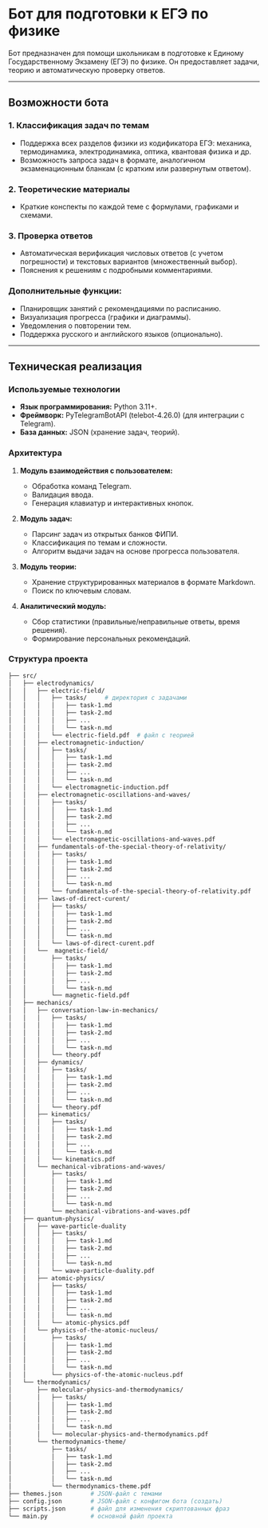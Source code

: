 # Бот для подготовки к ЕГЭ по физике

Бот предназначен для помощи школьникам в подготовке к Единому Государственному Экзамену (ЕГЭ) по физике. Он предоставляет задачи, теорию и автоматическую проверку ответов.

---

## Возможности бота

### 1. **Классификация задач по темам**
   - Поддержка всех разделов физики из кодификатора ЕГЭ: механика, термодинамика, электродинамика, оптика, квантовая физика и др.
   - Возможность запроса задач в формате, аналогичном экзаменационным бланкам (с кратким или развернутым ответом).

### 2. **Теоретические материалы**
   - Краткие конспекты по каждой теме с формулами, графиками и схемами.

### 3. **Проверка ответов**
   - Автоматическая верификация числовых ответов (с учетом погрешности) и текстовых вариантов (множественный выбор).
   - Пояснения к решениям с подробными комментариями.

### Дополнительные функции:
- Планировщик занятий с рекомендациями по расписанию.
- Визуализация прогресса (графики и диаграммы).
- Уведомления о повторении тем.
- Поддержка русского и английского языков (опционально).

---

## Техническая реализация

### Используемые технологии
- **Язык программирования:** Python 3.11+.
- **Фреймворк:** PyTelegramBotAPI (telebot-4.26.0) (для интеграции с Telegram).
- **База данных:** JSON (хранение задач, теорий).

### Архитектура
1. **Модуль взаимодействия с пользователем:**
   - Обработка команд Telegram.
   - Валидация ввода.
   - Генерация клавиатур и интерактивных кнопок.

2. **Модуль задач:**
   - Парсинг задач из открытых банков ФИПИ.
   - Классификация по темам и сложности.
   - Алгоритм выдачи задач на основе прогресса пользователя.

3. **Модуль теории:**
   - Хранение структурированных материалов в формате Markdown.
   - Поиск по ключевым словам.

4. **Аналитический модуль:**
   - Сбор статистики (правильные/неправильные ответы, время решения).
   - Формирование персональных рекомендаций.

### Структура проекта
```bash
├── src/
│   ├── electrodynamics/
│   │   ├── electric-field/
│   │   │   ├── tasks/     # директория с задачами
│   │   │   │   ├── task-1.md
│   │   │   │   ├── task-2.md
│   │   │   │   ├── ...
│   │   │   │   └── task-n.md
│   │   │   └── electric-field.pdf  # файл с теорией
│   │   ├── electromagnetic-induction/
│   │   │   ├── tasks/
│   │   │   │   ├── task-1.md
│   │   │   │   ├── task-2.md
│   │   │   │   ├── ...
│   │   │   │   └── task-n.md
│   │   │   └── electromagnetic-induction.pdf
│   │   ├── electromagnetic-oscillations-and-waves/
│   │   │   ├── tasks/
│   │   │   │   ├── task-1.md
│   │   │   │   ├── task-2.md
│   │   │   │   ├── ...
│   │   │   │   └── task-n.md
│   │   │   └── electromagnetic-oscillations-and-waves.pdf
│   │   ├── fundamentals-of-the-special-theory-of-relativity/
│   │   │   ├── tasks/
│   │   │   │   ├── task-1.md
│   │   │   │   ├── task-2.md
│   │   │   │   ├── ...
│   │   │   │   └── task-n.md
│   │   │   └── fundamentals-of-the-special-theory-of-relativity.pdf
│   │   ├── laws-of-direct-curent/
│   │   │   ├── tasks/
│   │   │   │   ├── task-1.md
│   │   │   │   ├── task-2.md
│   │   │   │   ├── ...
│   │   │   │   └── task-n.md
│   │   │   └── laws-of-direct-curent.pdf
│   │   └──  magnetic-field/
│   │       ├── tasks/
│   │       │   ├── task-1.md
│   │       │   ├── task-2.md
│   │       │   ├── ...
│   │       │   └── task-n.md
│   │       └── magnetic-field.pdf
│   ├── mechanics/
│   │   ├── conversation-law-in-mechanics/
│   │   │   ├── tasks/
│   │   │   │   ├── task-1.md
│   │   │   │   ├── task-2.md
│   │   │   │   ├── ...
│   │   │   │   └── task-n.md
│   │   │   └── theory.pdf
│   │   ├── dynamics/
│   │   │   ├── tasks/
│   │   │   │   ├── task-1.md
│   │   │   │   ├── task-2.md
│   │   │   │   ├── ...
│   │   │   │   └── task-n.md
│   │   │   └── theory.pdf
│   │   ├── kinematics/
│   │   │   ├── tasks/
│   │   │   │   ├── task-1.md
│   │   │   │   ├── task-2.md
│   │   │   │   ├── ...
│   │   │   │   └── task-n.md
│   │   │   └── kinematics.pdf
│   │   └── mechanical-vibrations-and-waves/
│   │       ├── tasks/
│   │       │   ├── task-1.md
│   │       │   ├── task-2.md
│   │       │   ├── ...
│   │       │   └── task-n.md
│   │       └── mechanical-vibrations-and-waves.pdf
│   ├── quantum-physics/
│   │   ├── wave-particle-duality
│   │   │   ├── tasks/
│   │   │   │   ├── task-1.md
│   │   │   │   ├── task-2.md
│   │   │   │   ├── ...
│   │   │   │   └── task-n.md
│   │   │   └── wave-particle-duality.pdf
│   │   ├── atomic-physics/
│   │   │   ├── tasks/
│   │   │   │   ├── task-1.md
│   │   │   │   ├── task-2.md
│   │   │   │   ├── ...
│   │   │   │   └── task-n.md
│   │   │   └── atomic-physics.pdf
│   │   └── physics-of-the-atomic-nucleus/
│   │       ├── tasks/
│   │       │   ├── task-1.md
│   │       │   ├── task-2.md
│   │       │   ├── ...
│   │       │   └── task-n.md
│   │       └── physics-of-the-atomic-nucleus.pdf
│   └── thermodynamics/
│       ├── molecular-physics-and-thermodynamics/
│       │   ├── tasks/
│       │   │   ├── task-1.md
│       │   │   ├── task-2.md
│       │   │   ├── ...
│       │   │   └── task-n.md
│       │   └── molecular-physics-and-thermodynamics.pdf
│       └── thermodynamics-theme/
│           ├── tasks/
│           │   ├── task-1.md
│           │   ├── task-2.md
│           │   ├── ...
│           │   └── task-n.md
│           └── thermodynamics-theme.pdf
├── themes.json        # JSON-файл с темами
├── config.json        # JSON-файл с конфигом бота (создать)
├── scripts.json       # файл для изменения скриптованных фраз
└── main.py            # основной файл проекта
```